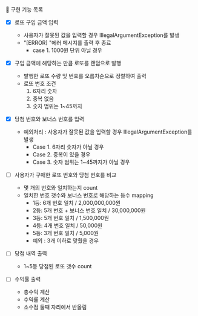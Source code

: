 📝 구현 기능 목록
- [X] 로또 구입 금액 입력
  - 사용자가 잘못된 값을 입력할 경우 IllegalArgumentException를 발생
  - "[ERROR] "에러 메시지를 출력 후 종료
      - case 1. 1000원 단위 아닐 경우 
- [X] 구입 금액에 해당하는 만큼 로또를 랜덤으로 발행
  - 발행한 로또 수량 및 번호를 오름차순으로 정렬하여 출력
  - 로또 번호 조건
    1. 6자리 숫자
    2. 중복 없음
    3. 숫자 범위는 1~45까지
- [X] 당첨 번호와 보너스 번호를 입력
  - 예외처리 : 사용자가 잘못된 값을 입력할 경우 IllegalArgumentException를 발생
    - Case 1. 6자리 숫자가 아닐 경우
    - Case 2. 중복이 있을 경우
    - Case 3. 숫자 범위는 1~45까지가 아닐 경우

- [ ] 사용자가 구매한 로또 번호와 당첨 번호를 비교
  - 몇 개의 번호와 일치하는지 count
  - 일치한 번호 갯수와 보너스 번호로 해당하는 등수 mapping
    - 1등: 6개 번호 일치 / 2,000,000,000원
    - 2등: 5개 번호 + 보너스 번호 일치 / 30,000,000원
    - 3등: 5개 번호 일치 / 1,500,000원
    - 4등: 4개 번호 일치 / 50,000원
    - 5등: 3개 번호 일치 / 5,000원
    - 예외 : 3개 이하로 맞췄을 경우
- [ ] 당첨 내역 출력
  - 1~5등 당첨된 로또 갯수 count
- [ ] 수익률 출력
  - 총수익 계산
  - 수익률 계산
  - 소수점 둘째 자리에서 반올림